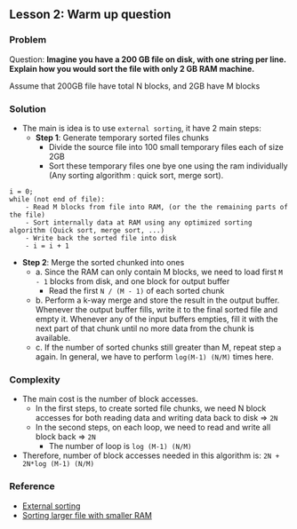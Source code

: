 [//]: # (write the solution as much detail as possible &#40;explanation + runtime + ...&#41;)

## Lesson 2: Warm up question

### Problem

Question: **Imagine you have a 200 GB file on disk, with one string per line. Explain how you would sort the file with only 2 GB RAM machine.**

Assume that 200GB file have total N blocks, and 2GB have M blocks

### Solution

- The main is idea is to use `external sorting`, it have 2 main steps:
  - **Step 1**: Generate temporary sorted files chunks
    - Divide the source file into 100 small temporary files each of size 2GB
    - Sort these temporary files one bye one using the ram individually (Any sorting algorithm : quick sort, merge sort).

```text
i = 0;
while (not end of file):
    - Read M blocks from file into RAM, (or the the remaining parts of the file)
    - Sort internally data at RAM using any optimized sorting algorithm (Quick sort, merge sort, ...)
    - Write back the sorted file into disk
    - i = i + 1
```

  - **Step 2**: Merge the sorted chunked into ones
    - a. Since the RAM can only contain M blocks, we need to load first `M - 1` blocks from disk, and one block for output buffer
      - Read the first `N / (M - 1)` of each sorted chunk
    - b. Perform a k-way merge and store the result in the output buffer. Whenever the output buffer fills, write it to the final sorted file and empty it. Whenever any of the input buffers empties, fill it with the next part of that chunk until no more data from the chunk is available.
    - c. If the number of sorted chunks still greater than M, repeat step `a` again. In general, we have to perform `log(M-1) (N/M)` times here. 


### Complexity

- The main cost is the number of block accesses. 
  - In the first steps, to create sorted file chunks, we need N block accesses for both reading data and writing data back to disk => `2N`
  - In the second steps, on each loop, we need to read and write all block back => `2N`
    - The number of loop is `log (M-1) (N/M)`
- Therefore, number of block accesses needed in this algorithm is: `2N + 2N*log (M-1) (N/M)`

### Reference

- [External sorting](https://en.wikipedia.org/wiki/External_sorting)
- [Sorting larger file with smaller RAM](https://www.geeksforgeeks.org/sorting-larger-file-with-smaller-ram/)
